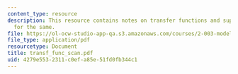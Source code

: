 ```yaml
---
content_type: resource
description: This resource contains notes on transfer functions and supporting equations
  for the same.
file: https://ol-ocw-studio-app-qa.s3.amazonaws.com/courses/2-003-modeling-dynamics-and-control-i-spring-2005/4279e5532311c0efa85e51fd0fb344c1_transf_func_scan.pdf
file_type: application/pdf
resourcetype: Document
title: transf_func_scan.pdf
uid: 4279e553-2311-c0ef-a85e-51fd0fb344c1
---
```

